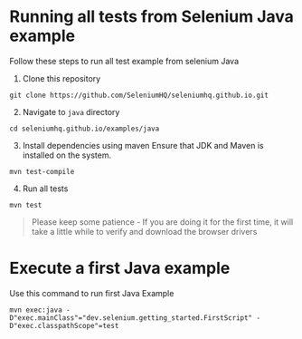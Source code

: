 # Running all tests from Selenium Java example

Follow these steps to run all test example from selenium Java

1. Clone this repository

```
git clone https://github.com/SeleniumHQ/seleniumhq.github.io.git
```

2. Navigate to `java` directory

```
cd seleniumhq.github.io/examples/java
```

3. Install dependencies using maven
Ensure that JDK and Maven is installed on the system.

```
mvn test-compile
```

4. Run all tests

```
mvn test
```

> Please keep some patience - If you are doing it for the first time, it will take a little while to verify and download the browser drivers

# Execute a first Java example

Use this command to run first Java Example

```
mvn exec:java -D"exec.mainClass"="dev.selenium.getting_started.FirstScript" -D"exec.classpathScope"=test
```